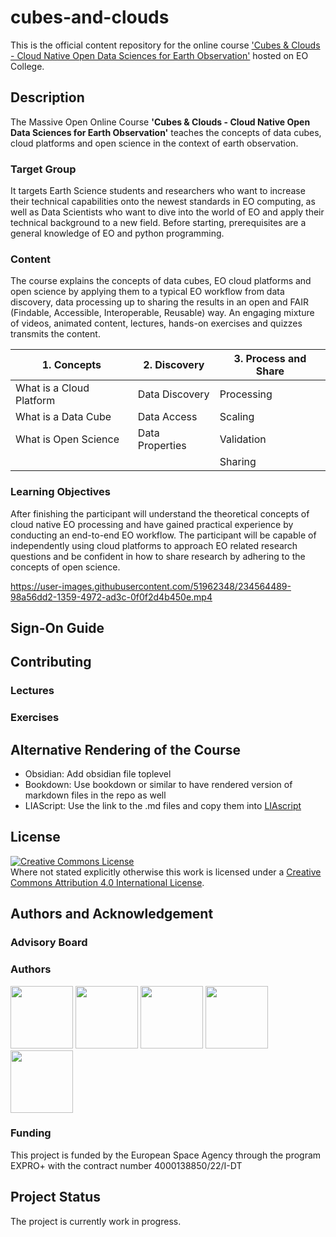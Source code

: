 # cubes-and-clouds
This is the official content repository for the online course ['Cubes &amp; Clouds - Cloud Native Open Data Sciences for Earth Observation'](https://eo-college.org/courses/cubes-and-clouds) hosted on EO College.

## Description
The Massive Open Online Course **'Cubes &amp; Clouds - Cloud Native Open Data Sciences for Earth Observation'** teaches the concepts of data cubes, cloud platforms and open science in the context of earth observation. 
### Target Group
It targets Earth Science students and researchers who want to increase their technical capabilities onto the newest standards in EO computing, as well as Data Scientists who want to dive into the world of EO and apply their technical background to a new field.  Before starting, prerequisites are a general knowledge of EO and python programming.
### Content
The course explains the concepts of data cubes, EO cloud platforms and open science by applying them to a typical EO workflow from data discovery, data processing up to sharing the results in an open and FAIR (Findable, Accessible, Interoperable, Reusable) way. An engaging mixture of videos, animated content, lectures, hands-on exercises and quizzes transmits the content.

| 1. Concepts | 2. Discovery | 3. Process and Share |
| ----------- | ------------ | -------------------- |
| What is a Cloud Platform | Data Discovery | Processing
| What is a Data Cube | Data Access | Scaling
| What is Open Science | Data Properties | Validation
| | | Sharing |

### Learning Objectives
After finishing the participant will understand the theoretical concepts of cloud native EO processing and have gained practical experience by conducting an end-to-end EO workflow. The participant will be capable of independently using cloud platforms to approach EO related research questions and be confident in how to share research by adhering to the concepts of open science.

https://user-images.githubusercontent.com/51962348/234564489-98a56dd2-1359-4972-ad3c-0f0f2d4b450e.mp4

## Sign-On Guide

## Contributing

### Lectures

### Exercises

## Alternative Rendering of the Course
- Obsidian: Add obsidian file toplevel
- Bookdown: Use bookdown or similar to have rendered version of markdown files in the repo as well
- LIAScript: Use the link to the .md files and copy them into [LIAscript](https://liascript.github.io/)

## License
<a rel="license" href="http://creativecommons.org/licenses/by/4.0/"><img alt="Creative Commons License" style="border-width:0" src="https://i.creativecommons.org/l/by/4.0/88x31.png" /></a><br />Where not stated explicitly otherwise this work is licensed under a <a rel="license" href="http://creativecommons.org/licenses/by/4.0/">Creative Commons Attribution 4.0 International License</a>.

## Authors and Acknowledgement
### Advisory Board

### Authors
<a href="https://www.esa.int/"><img src="https://brand.esa.int/files/2020/05/ESA_logo_2020_Deep-scaled.jpg" width="100"></a> <a href="https://www.eurac.edu/en"><img src="https://upload.wikimedia.org/wikipedia/commons/9/9b/Eurac_Research_-_logo.png" width="100"></a> <a href="http://ignite-education.io"><img src="http://ignite-education.io/assets/images/ignite_logo-scaled.jpg" width="100"></a> <a href="https://eox.at/"><img src="https://eox.at/EOX_Logo.svg" width="100"></a> <a href="https://jonaseberle.de"><img src="https://jonaseberle.de/images/logo_jonas-eberle.png" width="100"></a> 

### Funding
This project is funded by the European Space Agency through the program EXPRO+ with the contract number 4000138850/22/I-DT

## Project Status
The project is currently work in progress.


